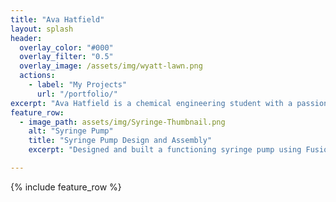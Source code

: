 ```yaml
---
title: "Ava Hatfield"
layout: splash
header:
  overlay_color: "#000"
  overlay_filter: "0.5"
  overlay_image: /assets/img/wyatt-lawn.png
  actions:
    - label: "My Projects"
      url: "/portfolio/"
excerpt: "Ava Hatfield is a chemical engineering student with a passion for bridging technical problem-solving and business strategy. Her areas of focus include chemical engineering, digital fabrication, and finance, with an emphasis on sustainable and innovative solutions."
feature_row:
  - image_path: assets/img/Syringe-Thumbnail.png
    alt: "Syringe Pump"
    title: "Syringe Pump Design and Assembly"
    excerpt: "Designed and built a functioning syringe pump using Fusion 360, applying rapid prototyping and teamwork skills to deliver a precise and reliable device."

---
```


{% include feature_row %}

